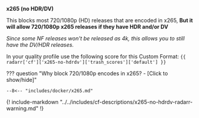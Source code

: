 <!-- markdownlint-disable MD041-->
**x265 (no HDR/DV)**<br>

This blocks most 720/1080p (HD) releases that are encoded in x265, **But it will allow 720/1080p x265 releases if they have HDR and/or DV**

*Since some NF releases won't be released as 4k, this allows you to still have the DV/HDR releases.*

In your quality profile use the following score for this Custom Format: `{{ radarr['cf']['x265-no-hdrdv']['trash_scores']['default'] }}`

??? question "Why block 720/1080p encodes in x265? - [Click to show/hide]"

    --8<-- "includes/docker/x265.md"

{! include-markdown "../../includes/cf-descriptions/x265-no-hdrdv-radarr-warning.md" !}
<!-- markdownlint-enable MD041-->
